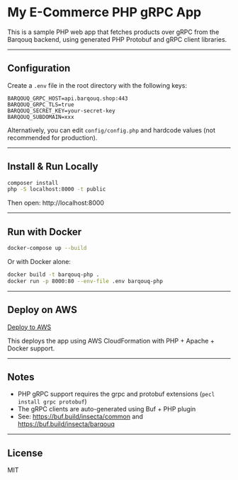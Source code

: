 # My E-Commerce PHP gRPC App

This is a sample PHP web app that fetches products over gRPC from the Barqouq backend, using generated PHP Protobuf and gRPC client libraries.

---

## Configuration

Create a `.env` file in the root directory with the following keys:

```env
BARQOUQ_GRPC_HOST=api.barqouq.shop:443
BARQOUQ_GRPC_TLS=true
BARQOUQ_SECRET_KEY=your-secret-key
BARQOUQ_SUBDOMAIN=xxx
```

Alternatively, you can edit `config/config.php` and hardcode values (not recommended for production).

---

## Install & Run Locally

```bash
composer install
php -S localhost:8000 -t public
```

Then open: http://localhost:8000

---

## Run with Docker

```bash
docker-compose up --build
```

Or with Docker alone:

```bash
docker build -t barqouq-php .
docker run -p 8000:80 --env-file .env barqouq-php
```

---

## Deploy on AWS

[Deploy to AWS](https://console.aws.amazon.com/cloudformation/home?#/stacks/create/template)

This deploys the app using AWS CloudFormation with PHP + Apache + Docker support.

---

## Notes

- PHP gRPC support requires the grpc and protobuf extensions (`pecl install grpc protobuf`)
- The gRPC clients are auto-generated using Buf + PHP plugin
- See: https://buf.build/insecta/common and https://buf.build/insecta/barqouq

---

## License

MIT